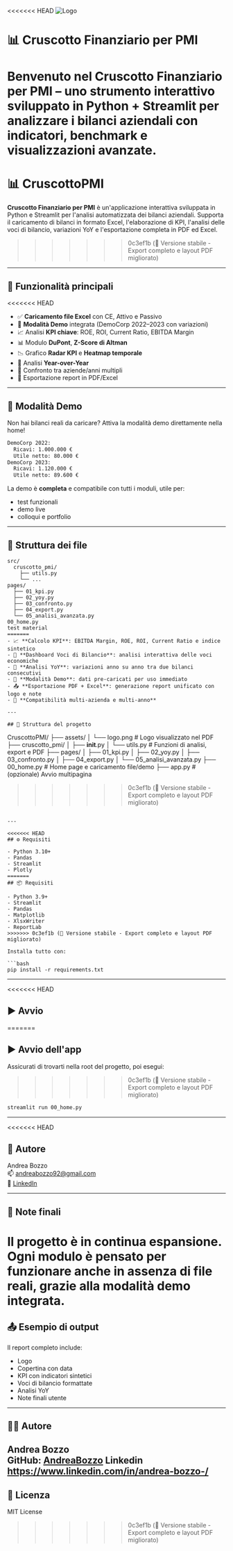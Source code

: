 <<<<<<< HEAD
![Logo](.github/logo.png)

# 📊 Cruscotto Finanziario per PMI

Benvenuto nel Cruscotto Finanziario per PMI – uno strumento interattivo sviluppato in **Python + Streamlit** per analizzare i bilanci aziendali con indicatori, benchmark e visualizzazioni avanzate.
=======
# 📊 CruscottoPMI

**Cruscotto Finanziario per PMI** è un'applicazione interattiva sviluppata in Python e Streamlit per l'analisi automatizzata dei bilanci aziendali. Supporta il caricamento di bilanci in formato Excel, l'elaborazione di KPI, l'analisi delle voci di bilancio, variazioni YoY e l'esportazione completa in PDF ed Excel.
>>>>>>> 0c3ef1b (🚀 Versione stabile - Export completo e layout PDF migliorato)

---

## 🚀 Funzionalità principali

<<<<<<< HEAD
- ✅ **Caricamento file Excel** con CE, Attivo e Passivo
- 🧪 **Modalità Demo** integrata (DemoCorp 2022–2023 con variazioni)
- 📈 Analisi **KPI chiave**: ROE, ROI, Current Ratio, EBITDA Margin
- 📊 Modulo **DuPont**, **Z-Score di Altman**
- 📉 Grafico **Radar KPI** e **Heatmap temporale**
- 🔁 Analisi **Year-over-Year**
- 📎 Confronto tra aziende/anni multipli
- 📝 Esportazione report in PDF/Excel

---

## 🧪 Modalità Demo

Non hai bilanci reali da caricare? Attiva la modalità demo direttamente nella home!

```bash
DemoCorp 2022:
  Ricavi: 1.000.000 €
  Utile netto: 80.000 €
DemoCorp 2023:
  Ricavi: 1.120.000 €
  Utile netto: 89.600 €
```

La demo è **completa** e compatibile con tutti i moduli, utile per:
- test funzionali
- demo live
- colloqui e portfolio

---

## 📁 Struttura dei file

```
src/
  cruscotto_pmi/
    ├── utils.py
    └── ...
pages/
  ├── 01_kpi.py
  ├── 02_yoy.py
  ├── 03_confronto.py
  ├── 04_export.py
  └── 05_analisi_avanzata.py
00_home.py
test material
=======
- 📈 **Calcolo KPI**: EBITDA Margin, ROE, ROI, Current Ratio e indice sintetico
- 🧮 **Dashboard Voci di Bilancio**: analisi interattiva delle voci economiche
- 🔁 **Analisi YoY**: variazioni anno su anno tra due bilanci consecutivi
- 🧪 **Modalità Demo**: dati pre-caricati per uso immediato
- 📤 **Esportazione PDF + Excel**: generazione report unificato con logo e note
- 📎 **Compatibilità multi-azienda e multi-anno**

---

## 📂 Struttura del progetto

```
CruscottoPMI/
├── assets/
│   └── logo.png              # Logo visualizzato nel PDF
├── cruscotto_pmi/
│   ├── __init__.py
│   └── utils.py              # Funzioni di analisi, export e PDF
├── pages/
│   ├── 01_kpi.py
│   ├── 02_yoy.py
│   ├── 03_confronto.py
│   ├── 04_export.py
│   └── 05_analisi_avanzata.py
├── 00_home.py                # Home page e caricamento file/demo
├── app.py                    # (opzionale) Avvio multipagina
>>>>>>> 0c3ef1b (🚀 Versione stabile - Export completo e layout PDF migliorato)
```

---

<<<<<<< HEAD
## ⚙️ Requisiti

- Python 3.10+
- Pandas
- Streamlit
- Plotly
=======
## 📦 Requisiti

- Python 3.9+
- Streamlit
- Pandas
- Matplotlib
- XlsxWriter
- ReportLab
>>>>>>> 0c3ef1b (🚀 Versione stabile - Export completo e layout PDF migliorato)

Installa tutto con:

```bash
pip install -r requirements.txt
```

---

<<<<<<< HEAD
## ▶️ Avvio
=======
## ▶️ Avvio dell'app

Assicurati di trovarti nella root del progetto, poi esegui:
>>>>>>> 0c3ef1b (🚀 Versione stabile - Export completo e layout PDF migliorato)

```bash
streamlit run 00_home.py
```

---

<<<<<<< HEAD
## 👤 Autore

Andrea Bozzo  
📫 andreabozzo92@gmail.com  
🔗 [LinkedIn](https://www.linkedin.com/in/andrea-bozzo-/)

---

## 📌 Note finali

Il progetto è in continua espansione. Ogni modulo è pensato per funzionare anche in assenza di file reali, grazie alla modalità demo integrata.
=======
## 📤 Esempio di output

Il report completo include:

- Logo
- Copertina con data
- KPI con indicatori sintetici
- Voci di bilancio formattate
- Analisi YoY
- Note finali utente

---

## 👨‍💻 Autore

**Andrea Bozzo**  
GitHub: [AndreaBozzo](https://github.com/AndreaBozzo)
Linkedin https://www.linkedin.com/in/andrea-bozzo-/
---

## 📝 Licenza

MIT License
>>>>>>> 0c3ef1b (🚀 Versione stabile - Export completo e layout PDF migliorato)

